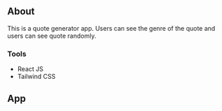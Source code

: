 ## About 
This is a quote generator app. Users can see the genre of the quote and users can see quote randomly.

### Tools 
- React JS
- Tailwind CSS

## App
